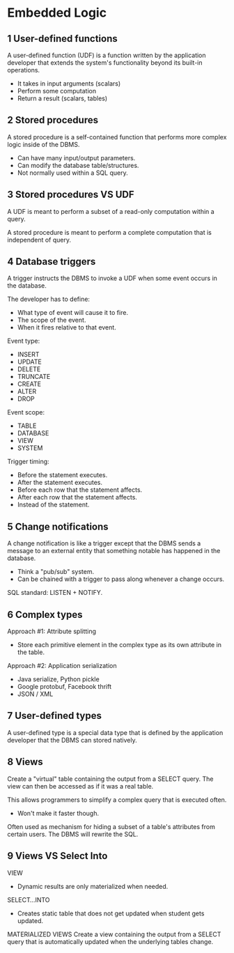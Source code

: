 # Embedded Logic

## 1 User-defined functions

A user-defined function (UDF) is a function written by the application developer that extends the system's functionality beyond its built-in operations.

-   It takes in input arguments (scalars)
-   Perform some computation
-   Return a result (scalars, tables)

## 2 Stored procedures

A stored procedure is a self-contained function that performs more complex logic inside of the DBMS.

-   Can have many input/output parameters.
-   Can modify the database table/structures.
-   Not normally used within a SQL query.

## 3 Stored procedures VS UDF

A UDF is meant to perform a subset of a read-only computation within a query.

A stored procedure is meant to perform a complete computation that is independent of query.

## 4 Database triggers

A trigger instructs the DBMS to invoke a UDF when some event occurs in the database.

The developer has to define:

-   What type of event will cause it to fire.
-   The scope of the event.
-   When it fires relative to that event.

Event type:

-   INSERT
-   UPDATE
-   DELETE
-   TRUNCATE
-   CREATE
-   ALTER
-   DROP

Event scope:

-   TABLE
-   DATABASE
-   VIEW
-   SYSTEM

Trigger timing:

-   Before the statement executes.
-   After the statement executes.
-   Before each row that the statement affects.
-   After each row that the statement affects.
-   Instead of the statement.


## 5 Change notifications

A change notification is like a trigger except that the DBMS sends a message to an external entity that something notable has happened in the database.

-   Think a "pub/sub" system.
-   Can be chained with a trigger to pass along whenever a change occurs.

SQL standard: LISTEN + NOTIFY.


## 6 Complex types

Approach #1: Attribute splitting

-   Store each primitive element in the complex type as its own attribute in the table.

Approach #2: Application serialization

-   Java serialize, Python pickle
-   Google protobuf, Facebook thrift
-   JSON / XML


## 7 User-defined types

A user-defined type is a special data type that is defined by the application developer that the DBMS can stored natively.


## 8 Views

Create a "virtual" table containing the output from a SELECT query. The view can then be accessed as if it was a real table.

This allows programmers to simplify a complex query that is executed often.

-   Won't make it faster though.

Often used as mechanism for hiding a subset of a table's attributes from certain users. The DBMS will rewrite the SQL.

## 9 Views VS Select Into

VIEW

-   Dynamic results are only materialized when needed.

SELECT&#x2026;INTO

-   Creates static table that does not get updated when student gets updated.

MATERIALIZED VIEWS
Create a view containing the output from a SELECT query that is automatically updated when the underlying tables change.
